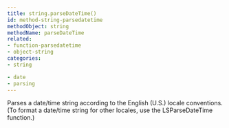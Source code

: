```yaml
---
title: string.parseDateTime()
id: method-string-parsedatetime
methodObject: string
methodName: parseDateTime
related:
- function-parsedatetime
- object-string
categories:
- string

- date
- parsing
---
```


Parses a date/time string according to the English (U.S.)
        locale conventions. (To format a date/time string for other
        locales, use the LSParseDateTime function.)